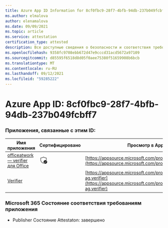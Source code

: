 ```yaml
---
title: Azure App ID Information for 8cf0fbc9-28f7-4bfb-94db-237b049fcbff7
ms.author: elmalova
author: elenamalova
ms.date: 09/09/2021
ms.topic: article
ms.service: attestation
certification_type: attested
description: Все доступные сведения о безопасности и соответствия требованиям для 8cf0fbc9-28f7-4bfb-94db-237b049fcbf7.
ms.openlocfilehash: 9358fc9708ebb672d47e9cccd31acd5672a97109
ms.sourcegitcommit: d85595f6518d8d05f0aee75380f51659908b6bcb
ms.translationtype: MT
ms.contentlocale: ru-RU
ms.lasthandoff: 09/12/2021
ms.locfileid: "59285222"
---
```

# <a name="azure-app-id-8cf0fbc9-28f7-4bfb-94db-237b049fcbf7"></a>Azure App ID: 8cf0fbc9-28f7-4bfb-94db-237b049fcbff7


### <a name="apps-associated-with-this-id"></a>Приложения, связанные с этим ID:
| **Имя приложения** | **Сертифицировано** | **Просмотр в AppSource** |
|--------------|---------------|-----------------------|
| [officeatwork — verifier для Office](https://docs.microsoft.com/microsoft-365-app-certification/forward/WA200000133) | <img alt="Certified application badge" src="../media/certified-badge.png" height="25" width="25" /> | [https://appsource.microsoft.com/product/office/WA200000133](https://appsource.microsoft.com/product/office/WA200000133) |
| [Verifier](https://docs.microsoft.com/microsoft-365-app-certification/forward/officeatwork-ag.verifier) |  | [https://appsource.microsoft.com/product/office/officeatwork-ag.verifier](https://appsource.microsoft.com/product/office/officeatwork-ag.verifier) |

### <a name="microsoft-365-app-compliance-status"></a>Microsoft 365 Состояние соответствия требованиям приложения
- Publisher Состояние Attestaton: завершено
